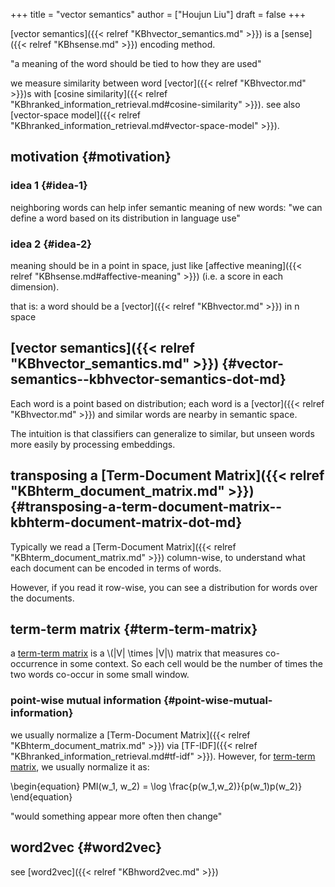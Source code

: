 +++
title = "vector semantics"
author = ["Houjun Liu"]
draft = false
+++

[vector semantics]({{< relref "KBhvector_semantics.md" >}}) is a [sense]({{< relref "KBhsense.md" >}}) encoding method.

"a meaning of the word should be tied to how they are used"

we measure similarity between word [vector]({{< relref "KBhvector.md" >}})s with [cosine similarity]({{< relref "KBhranked_information_retrieval.md#cosine-similarity" >}}). see also [vector-space model]({{< relref "KBhranked_information_retrieval.md#vector-space-model" >}}).


## motivation {#motivation}


### idea 1 {#idea-1}

neighboring words can help infer semantic meaning of new words: "we can define a word based on its distribution in language use"


### idea 2 {#idea-2}

meaning should be in a point in space, just like [affective meaning]({{< relref "KBhsense.md#affective-meaning" >}}) (i.e. a score in each dimension).

that is: a word should be a [vector]({{< relref "KBhvector.md" >}}) in n space


## [vector semantics]({{< relref "KBhvector_semantics.md" >}}) {#vector-semantics--kbhvector-semantics-dot-md}

Each word is a point based on distribution; each word is a [vector]({{< relref "KBhvector.md" >}}) and similar words are nearby in semantic space.

The intuition is that classifiers can generalize to similar, but unseen words more easily by processing embeddings.


## transposing a [Term-Document Matrix]({{< relref "KBhterm_document_matrix.md" >}}) {#transposing-a-term-document-matrix--kbhterm-document-matrix-dot-md}

Typically we read a [Term-Document Matrix]({{< relref "KBhterm_document_matrix.md" >}}) column-wise, to understand what each document can be encoded in terms of words.

However, if you read it row-wise, you can see a distribution for words over the documents.


## term-term matrix {#term-term-matrix}

a [term-term matrix](#term-term-matrix) is a \\(|V| \times |V|\\) matrix that measures co-occurrence in some context. So each cell would be the number of times the two words co-occur in some small window.


### point-wise mutual information {#point-wise-mutual-information}

we usually normalize a [Term-Document Matrix]({{< relref "KBhterm_document_matrix.md" >}}) via [TF-IDF]({{< relref "KBhranked_information_retrieval.md#tf-idf" >}}). However, for [term-term matrix](#term-term-matrix), we usually normalize it as:

\begin{equation}
PMI(w\_1, w\_2) = \log  \frac{p(w\_1,w\_2)}{p(w\_1)p(w\_2)}
\end{equation}

"would something appear more often then change"


## word2vec {#word2vec}

see [word2vec]({{< relref "KBhword2vec.md" >}})
